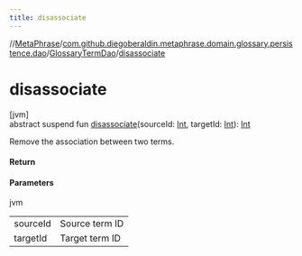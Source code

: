 ```yaml
---
title: disassociate
---
```

//[MetaPhrase](../../../index.html)/[com.github.diegoberaldin.metaphrase.domain.glossary.persistence.dao](../index.html)/[GlossaryTermDao](index.html)/[disassociate](disassociate.html)



# disassociate



[jvm]\
abstract suspend fun [disassociate](disassociate.html)(sourceId: [Int](https://kotlinlang.org/api/latest/jvm/stdlib/kotlin/-int/index.html), targetId: [Int](https://kotlinlang.org/api/latest/jvm/stdlib/kotlin/-int/index.html)): [Int](https://kotlinlang.org/api/latest/jvm/stdlib/kotlin/-int/index.html)



Remove the association between two terms.



#### Return



#### Parameters


jvm

| | |
|---|---|
| sourceId | Source term ID |
| targetId | Target term ID |




